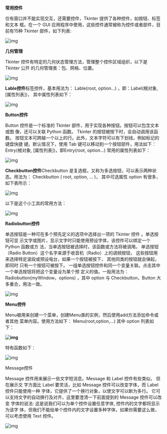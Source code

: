 **常用控件**

仅有窗口并不能实现交互，还需要控件，Tkinter 提供了各种控件，如按钮、标签和文本
框。在一个 GUI 应用程序中使用，这些控件通常被称为控件或者部件，目前有15种
Tkinter 部件，如下列表:

![img](http://imgconvert.csdnimg.cn/aHR0cHM6Ly9pbWcyMDE4LmNuYmxvZ3MuY29tL2Jsb2cvMTQyMTAzMS8yMDE4MTAvMTQyMTAzMS0yMDE4MTAxNTE2MzgyODk3Ni0xNDY0MzU0NzU1LnBuZw?x-oss-process=image/format,png)

**几何管理**

Tkinter 控件有特定的几何状态管理方法，管理整个控件区域组织，以下是 Tkinter 公开
的几何管理类：包、网格、位置。

![img](http://imgconvert.csdnimg.cn/aHR0cHM6Ly9pbWcyMDE4LmNuYmxvZ3MuY29tL2Jsb2cvMTQyMTAzMS8yMDE4MTAvMTQyMTAzMS0yMDE4MTAxNTE2MzkxODMxOC0xODUxMTUyMjk3LnBuZw?x-oss-process=image/format,png)

**Lable控件**标签控件，基本用法为： Lable(root, option...) ，即：Label(根对象, [属性列表])，
其中属性列表如下：

![img](http://imgconvert.csdnimg.cn/aHR0cHM6Ly9pbWcyMDE4LmNuYmxvZ3MuY29tL2Jsb2cvMTQyMTAzMS8yMDE4MTAvMTQyMTAzMS0yMDE4MTAxNTE2Mzk1MDYwMy0xNTU3MzYzNTAwLnBuZw?x-oss-process=image/format,png)

 **Button控件**

Button 控件是一个标准的 Tkinter 部件，用于实现各种按钮。按钮可以包含文本或图
像，还可以关联 Python 函数。
Tkinter 的按钮被按下时，会自动调用该函数。
按钮文本可跨越一个以上的行。此外，文本字符可以有下划线，例如标记的键盘快捷
键。默认情况下，使用 Tab 键可以移动到一个按钮部件，用法如下：
Entry(根对象, [属性列表])，即Entry(root, option...)
常用的属性列表如下：

![img](http://imgconvert.csdnimg.cn/aHR0cHM6Ly9pbWcyMDE4LmNuYmxvZ3MuY29tL2Jsb2cvMTQyMTAzMS8yMDE4MTAvMTQyMTAzMS0yMDE4MTAxNTE2NTExMzg3NC0yMTAzMjc3MzgzLnBuZw?x-oss-process=image/format,png)

 **Checkbutton控件**Checkbutton 是复选框，又称为多选按钮，可以表示两种状态。用法为： Checkbutton
( root, option, ... )， 其中可选属性 option 有很多，如下表所示：

![img](http://imgconvert.csdnimg.cn/aHR0cHM6Ly9pbWcyMDE4LmNuYmxvZ3MuY29tL2Jsb2cvMTQyMTAzMS8yMDE4MTAvMTQyMTAzMS0yMDE4MTAxNTE2NTYzMDQ5Mi0yMDM3NDgxODQ1LnBuZw?x-oss-process=image/format,png)

以下是这个小工具的常用方法：

![img](http://imgconvert.csdnimg.cn/aHR0cHM6Ly9pbWcyMDE4LmNuYmxvZ3MuY29tL2Jsb2cvMTQyMTAzMS8yMDE4MTAvMTQyMTAzMS0yMDE4MTAxNTE2NTcwMDk4Mi0xNjQyMjExOTIxLnBuZw?x-oss-process=image/format,png)

**Radiobutton控件**

单选按钮是一种可在多个预先定义的选项中选择出一项的 Tkinter 控件 。单选按钮可显
示文字或图片，显示文字时只能使用预设字体，该控件可以绑定一个 Python 函数或方
法，当单选按钮被选择时，该函数或方法将被调用。
单选按钮（Radio Button）这个名字来源于收音机（Radio）上的调频按钮， 这些按钮用
来选择特定波段或预设电台，如果一个按钮被按下， 其他同类的按钮就会弹起，即同时
只有一个按钮可被按下。
一组单选按钮控件和同一个变量关联。点击其中一个单选按钮将把这个变量设为某个预
定义的值。一般用法为： Radiobutton(myWindow，options) ，其中 option 与
Checkbutton，Button 大多重合，用法一致。

![img](http://imgconvert.csdnimg.cn/aHR0cHM6Ly9pbWcyMDE4LmNuYmxvZ3MuY29tL2Jsb2cvMTQyMTAzMS8yMDE4MTAvMTQyMTAzMS0yMDE4MTAxNTE3MDAwNDM0NS05NDQ3MDI1NzkucG5n?x-oss-process=image/format,png)

 **Menu控件**

Menu被用来创建一个菜单，创建Menu类的实例，然后使用add方法添加命令或者其他
菜单内容。使用方法如下：
Menu(root,option,…)
其中 option 列表如下：

**![img](http://imgconvert.csdnimg.cn/aHR0cHM6Ly9pbWcyMDE4LmNuYmxvZ3MuY29tL2Jsb2cvMTQyMTAzMS8yMDE4MTAvMTQyMTAzMS0yMDE4MTAxNTE3MDYyNzg4NC05OTg1NzU5MTIucG5n?x-oss-process=image/format,png)**

特有函数如下：

![img](http://imgconvert.csdnimg.cn/aHR0cHM6Ly9pbWcyMDE4LmNuYmxvZ3MuY29tL2Jsb2cvMTQyMTAzMS8yMDE4MTAvMTQyMTAzMS0yMDE4MTAxNTE3MDY1MDQxMC0yMDkyMDA3MTQzLnBuZw?x-oss-process=image/format,png)

 Message控件

Message 控件用来展示一些文字短消息。Message 和 Label 控件有些类似， 但在展示文
字方面比 Label 要灵活，比如 Message 控件可以改变字体，而 Label 控件只能使用一种
字体，它提供了一个换行对象，以使文字可以断为多行。
它可以支持文字的自动换行及对齐，这里要澄清一下前面提到的 Message 控件可以改变
字体的说法: 这是说我们可以为单个控件设置任意字体, 控件内的文字都将显示为该字
体，但我们不能给单个控件内的文字设置多种字体，如果你需要这么做，可以考虑使用
Text 控件。

![img](http://imgconvert.csdnimg.cn/aHR0cHM6Ly9pbWcyMDE4LmNuYmxvZ3MuY29tL2Jsb2cvMTQyMTAzMS8yMDE4MTAvMTQyMTAzMS0yMDE4MTAxNTE3MTAyOTQ4MC05Mjk5MTgzOTUucG5n?x-oss-process=image/format,png)


